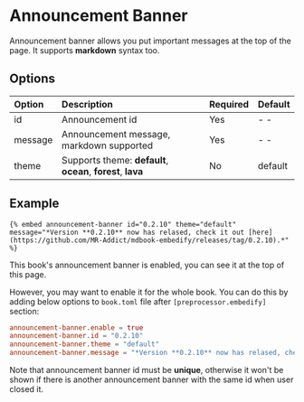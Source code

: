 # Announcement Banner

Announcement banner allows you put important messages at the top of the page. It supports **markdown** syntax too.

## Options

| Option  | Description                                                  | Required | Default |
| :------ | :----------------------------------------------------------- | :------- | :------ |
| id      | Announcement id                                              | Yes      | - -     |
| message | Announcement message, markdown supported                     | Yes      | - -     |
| theme   | Supports theme: **default**, **ocean**, **forest**, **lava** | No       | default |

## Example

<!-- embed ignore begin -->

```text
{% embed announcement-banner id="0.2.10" theme="default" message="*Version **0.2.10** now has relased, check it out [here](https://github.com/MR-Addict/mdbook-embedify/releases/tag/0.2.10).*" %}
```

<!-- embed ignore end -->

This book's announcement banner is enabled, you can see it at the top of this page.

However, you may want to enable it for the whole book. You can do this by adding below options to `book.toml` file after `[preprocessor.embedify]` section:

```toml
announcement-banner.enable = true
announcement-banner.id = "0.2.10"
announcement-banner.theme = "default"
announcement-banner.message = "*Version **0.2.10** now has relased, check it out [here](https://github.com/MR-Addict/mdbook-embedify/releases/tag/0.2.10).*"
```

Note that announcement banner id must be **unique**, otherwise it won't be shown if there is another announcement banner with the same id when user closed it.
